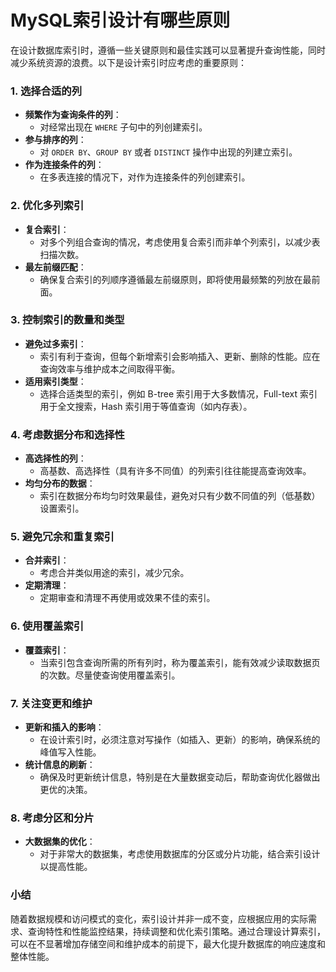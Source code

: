 # MySQL索引设计有哪些原则

在设计数据库索引时，遵循一些关键原则和最佳实践可以显著提升查询性能，同时减少系统资源的浪费。以下是设计索引时应考虑的重要原则：

### 1. 选择合适的列

+ **频繁作为查询条件的列**：
  + 对经常出现在 `WHERE` 子句中的列创建索引。
+ **参与排序的列**：
  + 对 `ORDER BY`、`GROUP BY` 或者 `DISTINCT` 操作中出现的列建立索引。
+ **作为连接条件的列**：
  + 在多表连接的情况下，对作为连接条件的列创建索引。

### 2. 优化多列索引

+ **复合索引**：
  + 对多个列组合查询的情况，考虑使用复合索引而非单个列索引，以减少表扫描次数。
+ **最左前缀匹配**：
  + 确保复合索引的列顺序遵循最左前缀原则，即将使用最频繁的列放在最前面。

### 3. 控制索引的数量和类型

+ **避免过多索引**：
  + 索引有利于查询，但每个新增索引会影响插入、更新、删除的性能。应在查询效率与维护成本之间取得平衡。
+ **适用索引类型**：
  + 选择合适类型的索引，例如 B-tree 索引用于大多数情况，Full-text 索引用于全文搜索，Hash 索引用于等值查询（如内存表）。

### 4. 考虑数据分布和选择性

+ **高选择性的列**：
  + 高基数、高选择性（具有许多不同值）的列索引往往能提高查询效率。
+ **均匀分布的数据**：
  + 索引在数据分布均匀时效果最佳，避免对只有少数不同值的列（低基数）设置索引。

### 5. 避免冗余和重复索引

+ **合并索引**：
  + 考虑合并类似用途的索引，减少冗余。
+ **定期清理**：
  + 定期审查和清理不再使用或效果不佳的索引。

### 6. 使用覆盖索引

+ **覆蓋索引**：
  + 当索引包含查询所需的所有列时，称为覆盖索引，能有效减少读取数据页的次数。尽量使查询使用覆盖索引。

### 7. 关注变更和维护

+ **更新和插入的影响**：
  + 在设计索引时，必须注意对写操作（如插入、更新）的影响，确保系统的峰值写入性能。
+ **统计信息的刷新**：
  + 确保及时更新统计信息，特别是在大量数据变动后，帮助查询优化器做出更优的决策。

### 8. 考虑分区和分片

+ **大数据集的优化**：
  + 对于非常大的数据集，考虑使用数据库的分区或分片功能，结合索引设计以提高性能。

### 小结

随着数据规模和访问模式的变化，索引设计并非一成不变，应根据应用的实际需求、查询特性和性能监控结果，持续调整和优化索引策略。通过合理设计算索引，可以在不显著增加存储空间和维护成本的前提下，最大化提升数据库的响应速度和整体性能。
